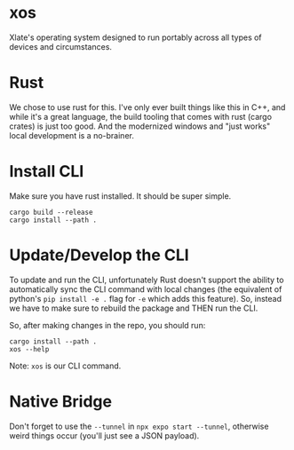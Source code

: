 # xos
Xlate's operating system designed to run portably across all types of devices and circumstances.

# Rust
We chose to use rust for this. I've only ever built things like this in C++, and while it's a great language, the build tooling that comes with rust (cargo crates) is just too good. And the modernized windows and "just works" local development is a no-brainer.

# Install CLI
Make sure you have rust installed. It should be super simple.

```
cargo build --release
cargo install --path .
```

# Update/Develop the CLI
To update and run the CLI, unfortunately Rust doesn't support the ability to automatically sync the CLI command with local changes (the equivalent of python's `pip install -e .` flag for `-e` which adds this feature). So, instead we have to make sure to rebuild the package and THEN run the CLI.

So, after making changes in the repo, you should run:

```
cargo install --path .
xos --help
```

Note: `xos` is our CLI command.

# Native Bridge
Don't forget to use the `--tunnel` in `npx expo start --tunnel`, otherwise weird things occur (you'll just see a JSON payload).